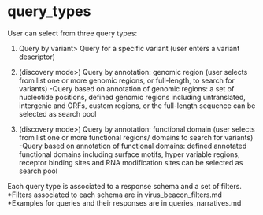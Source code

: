 # query_types 
User can select from three query types:

1. Query by variant> Query for a specific variant  (user enters a variant descriptor)

2. (discovery mode>) Query by annotation: genomic region (user selects from list one or more genomic regions, or full-length, to search for variants)
-Query based on annotation of genomic regions: a set of nucleotide positions, defined genomic regions including untranslated, intergenic and ORFs, custom regions, or the full-length sequence can be selected as search pool

3. (discovery mode>) Query by annotation: functional domain (user selects from list one or more functional regions/ domains to search for variants)
-Query based on annotation of functional domains: defined annotated functional domains including surface motifs, hyper variable regions, receptor binding sites and RNA modification sites can be selected as search pool


Each query type is associated to a response schema and a set of filters.
*Filters associated to each schema are in virus_beacon_filters.md
*Examples for queries and their responses are in queries_narratives.md